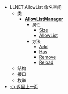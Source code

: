 - LLNET.AllowList 命名空间
  - 类
    - **[AllowListManager](zh_CN/NET/APIs/Namespace/LLNET.AllowList/AllowListManager.md)**
      - 属性
        - [Size](zh_CN/NET/APIs/Namespace/LLNET.AllowList/Class/AllowListManager/Properties/Size.md)
        - [AllowList](zh_CN/NET/APIs/Namespace/LLNET.AllowList/Class/AllowListManager/Properties/AllowList.md)
      - 方法
        - [Add](zh_CN/NET/APIs/Namespace/LLNET.AllowList/Class/AllowListManager/Method/Add.md)
        - [Has](zh_CN/NET/APIs/Namespace/LLNET.AllowList/Class/AllowListManager/Method/Has.md)
        - [Remove](zh_CN/NET/APIs/Namespace/LLNET.AllowList/Class/AllowListManager/Method/Remove.md)
        - [Reload](zh_CN/NET/APIs/Namespace/LLNET.AllowList/Class/AllowListManager/Method/Reload.md)
  - 结构
  - 接口
  - 枚举
- [👈 返回上一页](zh_CN/NET/)